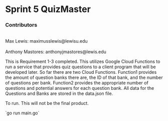 # Sprint 5 QuizMaster

### Contributors
<p><br>Max Lewis: maximusslewis@lewisu.edu</br>
<br>Anthony Mastores: anthonyjmastores@lewis.edu</br></p>

<p>This is Requirement 1-3 completed. This utilizes Google Cloud Functions to run a service that provides quiz questions 
to a client program that will be developed later. So far there are two Cloud Functions. Function1 provides the
amount of question banks there are, the ID of that bank, and the number of questions per bank. Function2 provides the 
appropriate number of questions and potential answers for each question bank. All data for the Questions and Banks are stored
in the data.json file.</p>

<p>To run. This will not be the final product.</p>
`go run main.go`
